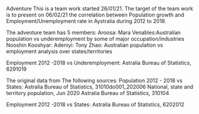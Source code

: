 
Adventure
This is a team work started 26/01/21.
The target of the team work is to present on 06/02/21 the correlation between Population growth and Employment/Unemployment
rate in Aystralia during 2012 to 2018.

The adventure team has 5 members:
Aroosa: 
Mara Venables:Australian population vs underemployment by some of major occupation/industries
Nooshin Kooshyar:
Adeniyi:
Tony Zhao: Australian population vs employment analysis over states/territories 

Employment 2012 -2018 vs Underemployment:
Astralia Bureau of Statistics, 6291019

The original data from The following sources:
Population 2012 - 2018 vs States:
Astralia Bureau of Statistics, 31010do001_202006 National, state and territory population, Jun 2020
Astralia Bureau of Statistics, 310104

Employment 2012 -2018 vs States:
Astralia Bureau of Statistics, 6202012





